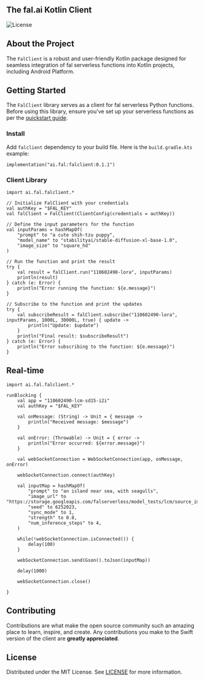 ## The fal.ai Kotlin Client

![License](https://img.shields.io/badge/license-MIT-blue)

## About the Project

The `FalClient` is a robust and user-friendly Kotlin package designed for seamless integration of fal serverless functions into Kotlin projects, including Android Platform.

## Getting Started

The `FalClient` library serves as a client for fal serverless Python functions. Before using this library, ensure you've set up your serverless functions as per the [quickstart guide](https://fal.ai/docs).

### Install

Add `falclient` dependency to your build file. Here is the `build.gradle.kts` example:

```
implementation("ai.fal:falclient:0.1.1")
```

### Client Library
```
import ai.fal.falclient.*

// Initialize FalClient with your credentials
val authKey = "$FAL_KEY"
val falClient = FalClient(ClientConfig(credentials = authKey))

// Define the input parameters for the function
val inputParams = hashMapOf(
    "prompt" to "a cute shih-tzu puppy",
    "model_name" to "stabilityai/stable-diffusion-xl-base-1.0",
    "image_size" to "square_hd"
)

// Run the function and print the result
try {
    val result = falClient.run("110602490-lora", inputParams)
    println(result)
} catch (e: Error) {
    println("Error running the function: ${e.message}")
}

// Subscribe to the function and print the updates
try {
    val subscribeResult = falClient.subscribe("110602490-lora", inputParams, 1000L, 30000L, true) { update ->
        println("Update: $update")
    }
    println("Final result: $subscribeResult")
} catch (e: Error) {
    println("Error subscribing to the function: ${e.message}")
}
```

## Real-time
```
import ai.fal.falclient.*

runBlocking {
    val app = "110602490-lcm-sd15-i2i"
    val authKey = "$FAL_KEY"

    val onMessage: (String) -> Unit = { message ->
        println("Received message: $message")
    }

    val onError: (Throwable) -> Unit = { error ->
        println("Error occurred: ${error.message}")
    }

    val webSocketConnection = WebSocketConnection(app, onMessage, onError)

    webSocketConnection.connect(authKey)

    val inputMap = hashMapOf(
        "prompt" to "an island near sea, with seagulls",
        "image_url" to "https://storage.googleapis.com/falserverless/model_tests/lcm/source_image.png",
        "seed" to 6252023,
        "sync_mode" to 1,
        "strength" to 0.8,
        "num_inference_steps" to 4,
    )

    while(!webSocketConnection.isConnected()) {
        delay(100)
    }

    webSocketConnection.send(Gson().toJson(inputMap))

    delay(1000)
 
    webSocketConnection.close()

}
```
## Contributing

Contributions are what make the open source community such an amazing place to learn, inspire, and create. Any contributions you make to the Swift version of the client are **greatly appreciated**.

## License

Distributed under the MIT License. See [LICENSE](https://github.com/fal-ai/serverless-client-swift/blob/main/LICENSE) for more information.
